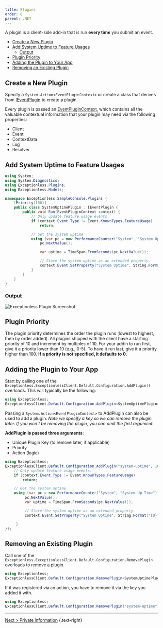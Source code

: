 ```yaml
---
title: Plugins
order: 8
parent: .NET
---
```

A plugin is a client-side add-in that is run **every time** you submit an event.

- [Create a New Plugin](#create-a-new-plugin)
- [Add System Uptime to Feature Usages](#add-system-uptime-to-feature-usages)
  - [Output](#output)
- [Plugin Priority](#plugin-priority)
- [Adding the Plugin to Your App](#adding-the-plugin-to-your-app)
- [Removing an Existing Plugin](#removing-an-existing-plugin)

## Create a New Plugin

Specify a `System.Action<EventPluginContext>` or create a class that derives from [IEventPlugin](https://github.com/exceptionless/Exceptionless.Net/blob/master/src/Exceptionless/Plugins/IEventPlugin.cs) to create a plugin.

Every plugin is passed an [EventPluginContext](https://github.com/exceptionless/Exceptionless.Net/blob/master/src/Exceptionless/Plugins/EventPluginContext.cs), which contains all the valuable contextual information that your plugin may need via the following properties:

- Client
- Event
- ContextData
- Log
- Resolver

## Add System Uptime to Feature Usages

```csharp
using System;
using System.Diagnostics;
using Exceptionless.Plugins;
using Exceptionless.Models;

namespace Exceptionless.SampleConsole.Plugins {
    [Priority(100)]
    public class SystemUptimePlugin : IEventPlugin {
        public void Run(EventPluginContext context) {
            // Only update feature usage events.
            if (context.Event.Type != Event.KnownTypes.FeatureUsage)
                return;

            // Get the system uptime
            using (var pc = new PerformanceCounter("System", "System Up Time")) {
                pc.NextValue();

                var uptime = TimeSpan.FromSeconds(pc.NextValue());

                // Store the system uptime as an extended property.
                context.Event.SetProperty("System Uptime", String.Format("{0} Days {1} Hours {2} Minutes {3} Seconds", uptime.Days, uptime.Hours, uptime.Minutes, uptime.Seconds));
            }
        }
    }
}
```

### Output

![Exceptionless Plugin Screenshot](../../../assets/img/news/exceptionless-plugin-system-uptime.png)

## Plugin Priority

The plugin priority determines the order the plugin runs (lowest to highest, then by order added). All plugins shipped with the client have a starting priority of 10 and increment by multiples of 10. For your addin to run first, give it a priority lower than 10 (e.g., 0-5). To have it run last, give it a priority higher than 100. **If a priority is not specified, it defaults to 0.**

## Adding the Plugin to Your App

Start by calling one of the `Exceptionless.ExceptionlessClient.Default.Configuration.AddPlugin()` overloads. This will typically be the following:

```csharp
using Exceptionless;
ExceptionlessClient.Default.Configuration.AddPlugin<SystemUptimePlugin>();
```

Passing a `System.Action<EventPluginContext>` to AddPlugin can also be used to add a plugin. _Note we specify a key so we can remove the plugin later. If you won't be removing the plugin, you can omit the first argument._

**AddPlugin is passed three arguments:**

- Unique Plugin Key (to remove later, if applicable)
- Priority
- Action (logic)

```csharp
using Exceptionless;
ExceptionlessClient.Default.Configuration.AddPlugin("system-uptime", 100, context => {
    // Only update feature usage events.
    if (context.Event.Type != Event.KnownTypes.FeatureUsage)
        return;

    // Get the system uptime
    using (var pc = new PerformanceCounter("System", "System Up Time")) {
         pc.NextValue();
         var uptime = TimeSpan.FromSeconds(pc.NextValue());

         // Store the system uptime as an extended property.
         context.Event.SetProperty("System Uptime", String.Format("{0} Days {1} Hours {2} Minutes {3} Seconds", uptime.Days, uptime.Hours, uptime.Minutes, uptime.Seconds));

     }
});
```

## Removing an Existing Plugin

Call one of the `Exceptionless.ExceptionlessClient.Default.Configuration.RemovePlugin` overloads to remove a plugin.

```csharp
using Exceptionless;
ExceptionlessClient.Default.Configuration.RemovePlugin<SystemUptimePlugin>();
```

If it was registered via an action, you have to remove it via the key you added it with.

```csharp
using Exceptionless;
ExceptionlessClient.Default.Configuration.RemovePlugin("system-uptime");
```

---

[Next > Private Information](private-information.md) {.text-right}

